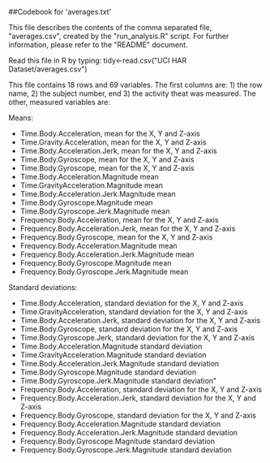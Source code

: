 ##Codebook for 'averages.txt'

This file describes the contents of the comma separated file, "averages.csv", created by the "run_analysis.R" script. For further information, please refer to the "README" document.

Read this file in R by typing: tidy<-read.csv("UCI HAR Dataset/averages.csv")

This file contains 18 rows and 69 variables. The first columns are: 1) the row name, 2) the subject number, end 3) the activity theat was measured.
The other, measured variables are:

Means:
* Time.Body.Acceleration, mean for the X, Y and Z-axis                                                   
* Time.Gravity.Acceleration, mean for the X, Y and Z-axis                      
* Time.Body.Acceleration.Jerk, mean for the X, Y and Z-axis                  
* Time.Body.Gyroscope, mean for the X, Y and Z-axis                           
* Time.Body.Gyroscope, mean for the X, Y and Z-axis                       
* Time.Body.Acceleration.Magnitude mean                    
* Time.GravityAcceleration.Magnitude mean                     
* Time.Body.Acceleration.Jerk.Magnitude mean                  
* Time.Body.Gyroscope.Magnitude mean                         
* Time.Body.Gyroscope.Jerk.Magnitude mean                   
* Frequency.Body.Acceleration, mean for the X, Y and Z-axis                     
* Frequency.Body.Acceleration.Jerk, mean for the X, Y and Z-axis                
* Frequency.Body.Gyroscope, mean for the X, Y and Z-axis                        
* Frequency.Body.Acceleration.Magnitude mean                   
* Frequency.Body.Acceleration.Jerk.Magnitude mean              
* Frequency.Body.Gyroscope.Magnitude mean              
* Frequency.Body.Gyroscope.Jerk.Magnitude mean

Standard deviations:
* Time.Body.Acceleration, standard deviation for the X, Y and Z-axis              
* Time.GravityAcceleration, standard deviation for the X, Y and Z-axis          
* Time.Body.Acceleration.Jerk, standard deviation for the X, Y and Z-axis      
* Time.Body.Gyroscope, standard deviation for the X, Y and Z-axis                
* Time.Body.Gyroscope.Jerk, standard deviation for the X, Y and Z-axis          
* Time.Body.Acceleration.Magnitude standard deviation         
* Time.GravityAcceleration.Magnitude standard deviation        
* Time.Body.Acceleration.Jerk.Magnitude standard deviation     
* Time.Body.Gyroscope.Magnitude standard deviation             
* Time.Body.Gyroscope.Jerk.Magnitude standard deviation"        
* Frequency.Body.Acceleration, standard deviation for the X, Y and Z-axis         
* Frequency.Body.Acceleration.Jerk, standard deviation for the X, Y and Z-axis    
* Frequency.Body.Gyroscope, standard deviation for the X, Y and Z-axis           
* Frequency.Body.Acceleration.Magnitude standard deviation     
* Frequency.Body.Acceleration.Jerk.Magnitude standard deviation
* Frequency.Body.Gyroscope.Magnitude standard deviation        
* Frequency.Body.Gyroscope.Jerk.Magnitude standard deviation  
